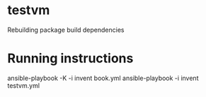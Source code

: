 # testvm
Rebuilding package build dependencies

# Running instructions
ansible-playbook -K -i invent book.yml
ansible-playbook -i invent testvm.yml
